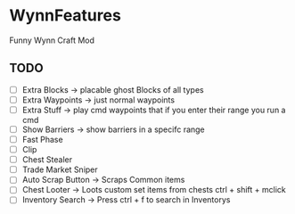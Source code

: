 # WynnFeatures
Funny Wynn Craft Mod

## TODO
- [ ] Extra Blocks -> placable ghost Blocks of all types
- [ ] Extra Waypoints -> just normal waypoints
- [ ] Extra Stuff -> play cmd waypoints that if you enter their range you run a cmd
- [ ] Show Barriers -> show barriers in a specifc range
- [ ] Fast Phase
- [ ] Clip
- [ ] Chest Stealer
- [ ] Trade Market Sniper
- [ ] Auto Scrap Button -> Scraps Common items
- [ ] Chest Looter -> Loots custom set items from chests ctrl + shift + mclick
- [ ] Inventory Search -> Press ctrl + f to search in Inventorys